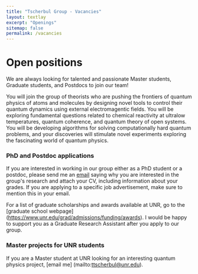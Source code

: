 ```yaml
---
title: "Tscherbul Group - Vacancies"
layout: textlay
excerpt: "Openings"
sitemap: false
permalink: /vacancies
---
```


# Open positions

We are always looking for talented and passionate Master students, Graduate students, and Postdocs to join our team! 

You will join the group of theorists who are pushing the frontiers of quantum physics of atoms and molecules by  designing novel tools to control their quantum dynamics using external electromagentic fields.  You will be exploring fundamental questions related to chemical reactivity at ultralow temperatures, quantum coherence, and quantum theory of open systems. You will be developing algorithms for solving computationally hard quantum problems, and your discoveries will stimulate novel experiments exploring the fascinating world of quantum physics. 

### PhD and Postdoc applications
If you are interested in working in our group either as a PhD student or a postdoc, please send me an [email](mailto:ttscherbul@unr.edu) saying why you are interested in the group's research and attach your CV, including information about your grades. If you are applying to a specific job advertisement, make sure to mention this in your email.

For a list of graduate scholarships and awards available at UNR, go to the [graduate school webpage] (https://www.unr.edu/grad/admissions/funding/awards). I would be happy to support you as a Graduate Research Assistant after you apply to our group. 

### Master projects for UNR students
If you are a Master student at UNR looking for an interesting quantum physics project, [email me] (mailto:ttscherbul@unr.edu). 
